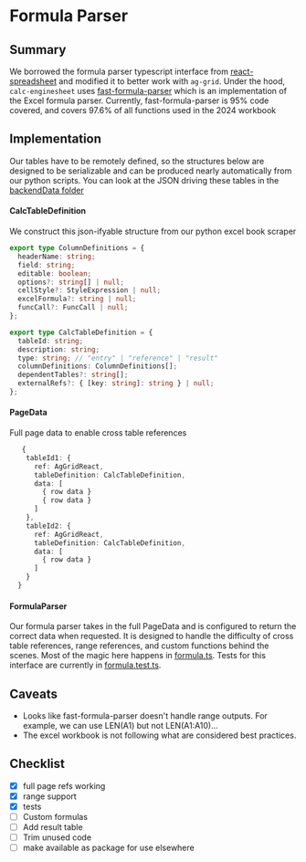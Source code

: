 # Formula Parser

## Summary

We borrowed the formula parser typescript interface from [react-spreadsheet](https://github.com/iddan/react-spreadsheet) and modified it to better work with `ag-grid`. Under the hood, `calc-enginesheet` uses [fast-formula-parser](https://github.com/iddan/fast-formula-parser) which is an implementation of the Excel formula parser. Currently, fast-formula-parser is 95% code covered, and covers 97.6% of all functions used in the 2024 workbook

## Implementation

Our tables have to be remotely defined, so the structures below are designed to be serializable and can be produced nearly automatically from our python scripts.
You can look at the JSON driving these tables in the [backendData folder](../backendData)

#### CalcTableDefinition

We construct this json-ifyable structure from our python excel book scraper

```typescript
export type ColumnDefinitions = {
  headerName: string;
  field: string;
  editable: boolean;
  options?: string[] | null;
  cellStyle?: StyleExpression | null;
  excelFormula?: string | null;
  funcCall?: FuncCall | null;
};

export type CalcTableDefinition = {
  tableId: string;
  description: string;
  type: string; // "entry" | "reference" | "result"
  columnDefinitions: ColumnDefinitions[];
  dependentTables?: string[];
  externalRefs?: { [key: string]: string } | null;
};
```

#### PageData

Full page data to enable cross table references

```typescript
   {
    tableId1: {
      ref: AgGridReact,
      tableDefinition: CalcTableDefinition,
      data: [
        { row data }
        { row data }
      ]
    },
    tableId2: {
      ref: AgGridReact,
      tableDefinition: CalcTableDefinition,
      data: [
        { row data }
      ]
    }
  }
```

#### FormulaParser

Our formula parser takes in the full PageData and is configured to return the correct data when requested. It is designed to handle the difficulty of cross table references, range references, and custom functions behind the scenes.
Most of the magic here happens in [formula.ts](./engine/formula.ts). Tests for this interface are currently in [formula.test.ts](./engine/formula.test.ts).

## Caveats

- Looks like fast-formula-parser doesn't handle range outputs. For example, we can use LEN(A1) but not LEN(A1:A10)...
- The excel workbook is not following what are considered best practices.

## Checklist

- [x] full page refs working
- [x] range support
- [x] tests
- [ ] Custom formulas
- [ ] Add result table
- [ ] Trim unused code
- [ ] make available as package for use elsewhere
